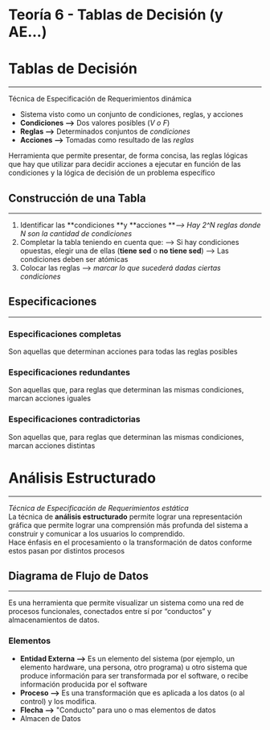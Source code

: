 # Teoría 6 - Tablas de Decisión (y AE...)   
# Tablas de Decisión   
 --- 
Técnica de Especificación de Requerimientos dinámica   
- Sistema visto como un conjunto de condiciones, reglas, y acciones   
- **Condiciones ⟶** Dos valores posibles (*V o F*)   
- **Reglas ⟶** Determinados conjuntos de *condiciones*   
- **Acciones ⟶**  Tomadas como resultado de las *reglas*   
   
Herramienta que permite presentar, de forma concisa, las reglas lógicas que hay que utilizar para decidir acciones a ejecutar en función de las condiciones y la lógica de decisión de un problema específico   
## Construcción de una Tabla   
 --- 
1. Identificar las **condiciones **y **acciones
***⟶ Hay 2^N reglas donde N son la cantidad de condiciones*   
2. Completar la tabla teniendo en cuenta que:
⟶ Si hay condiciones opuestas, elegir una de ellas (**tiene sed** o **no tiene sed**)
⟶ Las condiciones deben ser atómicas   
3. Colocar las reglas ⟶ *marcar lo que sucederá dadas ciertas condiciones*   
   
## Especificaciones   
 --- 
### Especificaciones completas   
Son aquellas que determinan acciones para todas las reglas posibles   
### Especificaciones redundantes   
Son aquellas que, para reglas que determinan las mismas condiciones, marcan acciones iguales   
### Especificaciones contradictorias   
Son aquellas que, para reglas que determinan las mismas condiciones, marcan acciones distintas   
   
# Análisis Estructurado   
 --- 
*Técnica de Especificación de Requerimientos estática*   
La técnica de **análisis estructurado** permite lograr una representación gráfica que permite lograr una comprensión más profunda del sistema a construir y comunicar a los usuarios lo comprendido.   
Hace énfasis en el procesamiento o la transformación de datos conforme estos pasan por distintos procesos   
## Diagrama de Flujo de Datos   
 --- 
Es una herramienta que permite visualizar un sistema como una red de procesos funcionales, conectados entre sí por “conductos” y almacenamientos de datos.   
### Elementos   
- **Entidad Externa ⟶** Es un elemento del sistema (por ejemplo, un elemento hardware, una persona, otro programa) u otro sistema que produce información para ser transformada por el software, o recibe información producida por el software   
- **Proceso ⟶** Es una transformación que es aplicada a los datos (o al control) y los modifica.   
- **Flecha ⟶** "Conducto" para uno o mas elementos de datos   
- Almacen de Datos   
   
   
